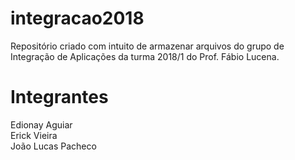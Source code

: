 # integracao2018
Repositório criado com intuito de armazenar arquivos do grupo de Integração de Aplicações da turma 2018/1 do Prof. Fábio Lucena.

# Integrantes
Edionay Aguiar <br>
Erick Vieira <br>
João Lucas Pacheco <br>

